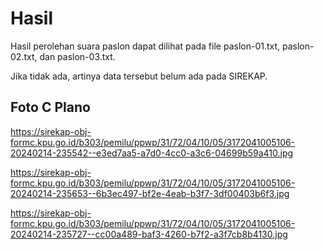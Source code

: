 # Hasil

Hasil perolehan suara paslon dapat dilihat pada file paslon-01.txt, paslon-02.txt, dan paslon-03.txt.

Jika tidak ada, artinya data tersebut belum ada pada SIREKAP.

## Foto C Plano

https://sirekap-obj-formc.kpu.go.id/b303/pemilu/ppwp/31/72/04/10/05/3172041005106-20240214-235542--e3ed7aa5-a7d0-4cc0-a3c6-04699b59a410.jpg

https://sirekap-obj-formc.kpu.go.id/b303/pemilu/ppwp/31/72/04/10/05/3172041005106-20240214-235653--6b3ec497-bf2e-4eab-b3f7-3df00403b6f3.jpg

https://sirekap-obj-formc.kpu.go.id/b303/pemilu/ppwp/31/72/04/10/05/3172041005106-20240214-235727--cc00a489-baf3-4260-b7f2-a3f7cb8b4130.jpg
